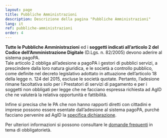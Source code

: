 ```yaml
---
layout: page
title: Pubbliche Amministrazioni
description: Descrizione della pagina "Pubbliche Amministrazioni"
lang: it
ref: pubbliche-amministrazioni
order: 4
---
```


**Tutte le Pubbliche Amministrazioni** ed i **soggetti indicati all’articolo 2 del Codice dell’Amministrazione Digitale** (D.Lgs. n. 82/2005) devono aderire al sistema pagoPA.  
Tale articolo 2 obbliga all’adesione a pagoPA i gestori di pubblici servizi, a prescindere dalla loro natura giuridica, e le società a controllo pubblico, come definite nel decreto legislativo adottato in attuazione dell’articolo 18 della legge n. 124 del 2015, escluse le società quotate. Pertanto, l’adesione rimane facoltativa solo per i Prestatori di servizi di pagamento e per i soggetti non obbligati per legge che ne facciano espressa richiesta ad AgID che ne valuterà la relativa opportunità e fattibilità.  

Infine si precisa che le PA che non hanno rapporti diretti con cittadini e imprese possono essere esentate dall’adesione al sistema pagoPA, purché facciano pervenire ad AgID la [specifica dichiarazione](https://github.com/italia/lg-pagopa-docs/blob/master/documentazione_tecnica_collegata/adesione/dichiarazione_pa_esente_pagamenti_0.doc).

Per ulteriori informazioni si possono consultare le [domande frequenti](https://docs.italia.it/italia/pagopa/pagopa-docs-faq/it/stabile/) in tema di obbligatorietà.

